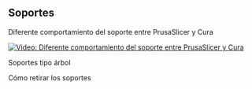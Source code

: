 ## Soportes

Diferente comportamiento del soporte entre PrusaSlicer y Cura

[![Video: Diferente comportamiento del soporte entre PrusaSlicer y Cura](https://img.youtube.com/vi/vM-f9cYLb6Y/0.jpg)](https://youtu.be/vM-f9cYLb6Y)

Soportes tipo árbol


Cómo retirar los soportes